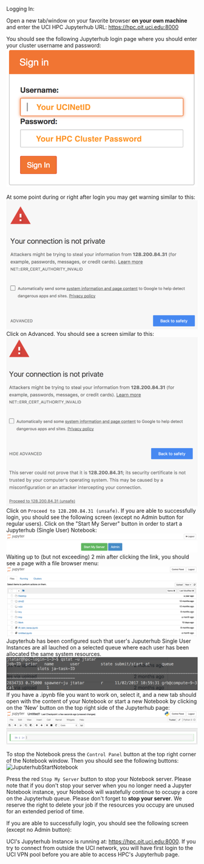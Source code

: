 Logging In:

Open a new tab/window on your favorite browser __on your own machine__ and enter the UCI HPC Jupyterhub URL: https://hpc.oit.uci.edu:8000

You should see the following Jupyterhub login page where you should enter your cluster username and password:
![JuputerhubLogin](https://github.com/jetatar/Docs/blob/master/jupyterhublogin.png?raw=true)

At some point during or right after login you may get warning similar to this:
![JuputerhubStartNotebook](https://github.com/jetatar/Docs/blob/master/JupyterhubloginWarning1.png?raw=true)
Click on Advanced.  You should see a screen similar to this:
![JuputerhubStartNotebook](https://github.com/jetatar/Docs/blob/master/JupyterhubloginWarning2.png?raw=true)
Click on `Proceed to 128.200.84.31 (unsafe)`. 
If you are able to successfully login, you should see the following screen (except no Admin button for regular users).  Click on the "Start My Server" button in order to start a Jupyterhub (Single User) Notebook:
![JuputerhubStartNotebook](https://github.com/jetatar/Docs/blob/master/JupyterStartAServer.png?raw=true)
Waiting up to (but not exceeding) 2 min after clicking the link, you should see a page with a file browser menu:
![JuputerhubStartNotebook](https://github.com/jetatar/Docs/blob/master/JupyterFilesBrowser.png?raw=true)
Jupyterhub has been configured such that user's Juputerhub Single User Instances are all lauched on a selected queue where each user has been allocated the same system resources.
![JuputerhubStartNotebook](https://github.com/jetatar/Docs/blob/master/JupyterSingleNotebooksQueue.png?raw=true)
If you have a .ipynb file you want to work on, select it, and a new tab should open with the content of your Notebook or start a new Notebook by clicking on the 'New' button on the top right side of the Jupyterhub page:
![JuputerhubStartNotebook](https://github.com/jetatar/Docs/blob/master/JupyterNoteBookHelloWorld.png?raw=true)


To stop the Notebook press the `Control Panel` button at the top right corner of the Notebook window.  Then you should see the following buttons:  
![JuputerhubStartNotebook](https://github.com/jetatar/Docs/blob/master/JupyterStopNotebook.png?raw=true)

Press the red `Stop My Server` button to stop your Notebook server.  Please note that if you don't stop your server when you no longer need a Jupyter Notebook instance, your Notebook will wastefully continue to occupy a core on the Jupyterhub queue.  Please don't forget to __stop your server__.  We reserve the right to delete your job if the resources you occupy are unused for an extended period of time.


If you are able to successfully login, you should see the following screen (except no Admin button):


UCI's Jupyterhub Instance is running at: https://hpc.oit.uci.edu:8000.  If you try to connect from outside the UCI network, you will have first login to the UCI VPN pool before you are able to access HPC's Jupyterhub page.
